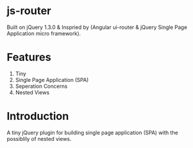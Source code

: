 js-router
==========
Built on jQuery 1.3.0 & Inspried by (Angular ui-router & jQuery Single Page Application micro framework).

# Features
1. Tiny
2. Single Page Application (SPA)
3. Seperation Concerns
4. Nested Views

# Introduction
A tiny jQuery plugin for building single page application (SPA) with the possiblily of nested views.

